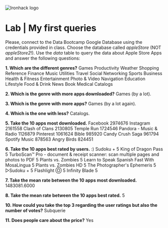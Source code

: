 ![Ironhack logo](https://i.imgur.com/1QgrNNw.png)

# Lab | My first queries

Please, connect to the Data Bootcamp Google Database using the credentials provided in class. Choose the database called *appleStore* (NOT *appleStore2*!). Use the *data* table to query the data about Apple Store Apps and answer the following questions: 

**1. Which are the different genres?**
Games
Productivity
Weather
Shopping
Reference
Finance
Music
Utilities
Travel
Social Networking
Sports
Business
Health & Fitness
Entertainment
Photo & Video
Navigation
Education
Lifestyle
Food & Drink
News
Book
Medical
Catalogs

**2. Which is the genre with more apps downloaded?**
Games (by a lot).

**3. Which is the genre with more apps?**
Games (by a lot again).

**4. Which is the one with less?**
Catalogs.

**5. Take the 10 apps most downloaded.**
Facebook	2974676
Instagram	2161558
Clash of Clans	2130805
Temple Run	1724546
Pandora - Music & Radio	1126879
Pinterest	1061624
Bible	985920
Candy Crush Saga	961794
Spotify Music	878563
Angry Birds	824451

**6. Take the 10 apps best rated by users.**
:) Sudoku +	5
King of Dragon Pass	5
TurboScan™ Pro - document & receipt scanner: scan multiple pages and photos to PDF	5
Plants vs. Zombies	5
Learn to Speak Spanish Fast With MosaLingua	5
Plants vs. Zombies HD	5
The Photographer's Ephemeris	5
▻Sudoku +	5
Flashlight Ⓞ	5
Infinity Blade	5

**7. Take the mean rate between the 10 apps most downloaded.**
1483081.6000

**8. Take the mean rate between the 10 apps best rated.**
5

**10. How could you take the top 3 regarding the user ratings but also the number of votes?**
Subquerie

**11. Does people care about the price?**
Yes
